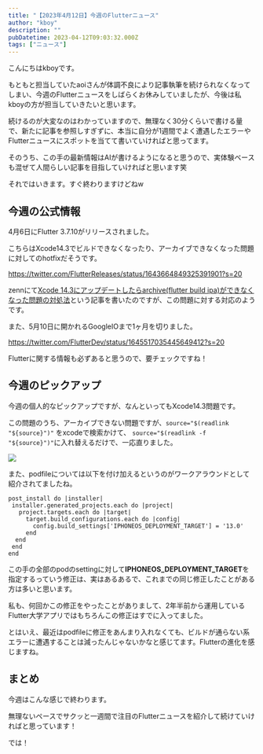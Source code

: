 ```yaml
---
title: "【2023年4月12日】今週のFlutterニュース"
author: "kboy"
description: ""
pubDatetime: 2023-04-12T09:03:32.000Z
tags: ["ニュース"]
---
```


こんにちはkboyです。

もともと担当していたaoiさんが体調不良により記事執筆を続けられなくなってしまい、今週のFlutterニュースをしばらくお休みしていましたが、今後は私kboyの方が担当していきたいと思います。

続けるのが大変なのはわかっていますので、無理なく30分くらいで書ける量で、新たに記事を参照しすぎずに、本当に自分が1週間でよく遭遇したエラーやFlutterニュースにスポットを当てて書いていければと思ってます。

そのうち、この手の最新情報はAIが書けるようになると思うので、実体験ベースも混ぜて人間らしい記事を目指していければと思います笑

それではいきます。すぐ終わりますけどねw

## 今週の公式情報

4月6日にFlutter 3.7.10がリリースされました。

こちらはXcode14.3でビルドできなくなったり、アーカイブできなくなった問題に対してのhotfixだそうです。

https://twitter.com/FlutterReleases/status/1643664849325391901?s=20

zennにて[Xcode 14.3にアップデートしたらarchive(flutter build ipa)ができなくなった問題の対処法](https://zenn.dev/flutteruniv_dev/articles/528e9a2552b0cb "Xcode 14.3にアップデートしたらarchive(flutter build ipa)ができなくなった問題の対処法")という記事を書いたのですが、この問題に対する対応のようです。

また、5月10日に開かれるGoogleIOまで1ヶ月を切りました。

https://twitter.com/FlutterDev/status/1645517035445649412?s=20

Flutterに関する情報も必ずあると思うので、要チェックですね！

## 今週のピックアップ

今週の個人的なピックアップですが、なんといってもXcode14.3問題です。

この問題のうち、アーカイブできない問題ですが、`source="$(readlink "${source}")"` をxcodeで検索かけて、 `source="$(readlink -f "${source}")"`に入れ替えるだけで、一応直りました。

![](https://storage.googleapis.com/zenn-user-upload/798a7aec6406-20230401.png)

また、podfileについては以下を付け加えるというのがワークアラウンドとして紹介されてましたね。

```
post_install do |installer|
 installer.generated_projects.each do |project|
   project.targets.each do |target|
     target.build_configurations.each do |config|
       config.build_settings['IPHONEOS_DEPLOYMENT_TARGET'] = '13.0'
     end
  end
 end
end
```

この手の全部のpodのsettingに対して**IPHONEOS\_DEPLOYMENT\_TARGET**を指定するっていう修正は、実はあるあるで、これまでの同じ修正したことがある方は多いと思います。

私も、何回かこの修正をやったことがありまして、2年半前から運用しているFlutter大学アプリではもちろんこの修正はすでに入ってました。

とはいえ、最近はpodfileに修正をあんまり入れなくても、ビルドが通らない系エラーに遭遇することは減ったんじゃないかなと感じてます。Flutterの進化を感じますね。

## まとめ

今週はこんな感じで終わります。

無理ないペースでサクッと一週間で注目のFlutterニュースを紹介して続けていければと思っています！

では！